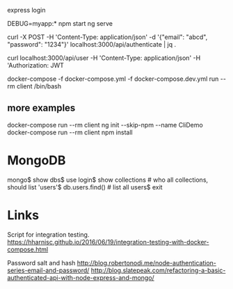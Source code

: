 express login

DEBUG=myapp:* npm start
ng serve

curl -X POST -H 'Content-Type: application/json' -d '{"email": "abcd", "password": "1234"}' localhost:3000/api/authenticate | jq .

curl localhost:3000/api/user -H 'Content-Type: application/json' -H 'Authorization: JWT 

docker-compose -f docker-compose.yml -f docker-compose.dev.yml run --rm client /bin/bash
## more examples
docker-compose run --rm client ng init --skip-npm --name CliDemo
docker-compose run --rm client npm install

# MongoDB
mongo$
show dbs$
use login$
show collections # who all collections, should list 'users'$
db.users.find() # list all users$
exit

# Links
Script for integration testing.
https://hharnisc.github.io/2016/06/19/integration-testing-with-docker-compose.html

Password salt and hash
http://blog.robertonodi.me/node-authentication-series-email-and-password/
http://blog.slatepeak.com/refactoring-a-basic-authenticated-api-with-node-express-and-mongo/
